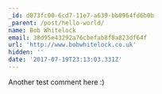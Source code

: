 ```yaml
---
_id: d073fc00-6cd7-11e7-a639-bb0964fd6b0b
_parent: /post/hello-world/
name: Bob Whitelock
email: 38d95e43292a76cbefab8f8a823df64f
url: 'http://www.bobwhitelock.co.uk'
hidden: ''
date: '2017-07-19T23:13:03.331Z'
---
```


Another test comment here :)
